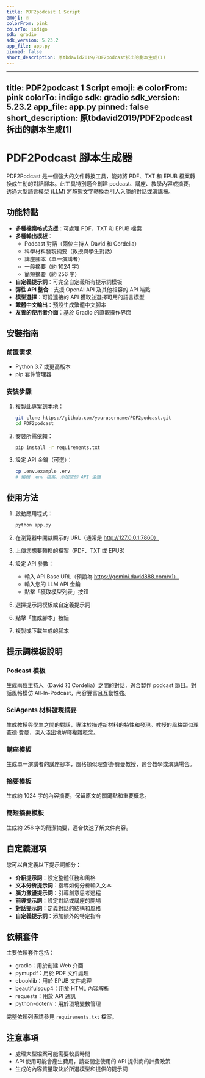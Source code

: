 ```yaml
---
title: PDF2podcast 1 Script
emoji: 🔥
colorFrom: pink
colorTo: indigo
sdk: gradio
sdk_version: 5.23.2
app_file: app.py
pinned: false
short_description: 原tbdavid2019/PDF2podcast拆出的劇本生成(1)
---
```

---
title: PDF2podcast 1 Script
emoji: 🔥
colorFrom: pink
colorTo: indigo
sdk: gradio
sdk_version: 5.23.2
app_file: app.py
pinned: false
short_description: 原tbdavid2019/PDF2podcast拆出的劇本生成(1)
---

# PDF2Podcast 腳本生成器

PDF2Podcast 是一個強大的文件轉換工具，能夠將 PDF、TXT 和 EPUB 檔案轉換成生動的對話腳本。此工具特別適合創建 podcast、講座、教學內容或摘要，透過大型語言模型 (LLM) 將靜態文字轉換為引人入勝的對話或演講稿。

## 功能特點

- **多種檔案格式支援**：可處理 PDF、TXT 和 EPUB 檔案
- **多種輸出模板**：
  - Podcast 對話（兩位主持人 David 和 Cordelia）
  - 科學材料發現摘要（教授與學生對話）
  - 講座腳本（單一演講者）
  - 一般摘要（約 1024 字）
  - 簡短摘要（約 256 字）
- **自定義提示詞**：可完全自定義所有提示詞模板
- **彈性 API 整合**：支援 OpenAI API 及其他相容的 API 端點
- **模型選擇**：可從連接的 API 獲取並選擇可用的語言模型
- **繁體中文輸出**：預設生成繁體中文腳本
- **友善的使用者介面**：基於 Gradio 的直觀操作界面

## 安裝指南

### 前置需求

- Python 3.7 或更高版本
- pip 套件管理器

### 安裝步驟

1. 複製此專案到本地：
   ```bash
   git clone https://github.com/yourusername/PDF2podcast.git
   cd PDF2podcast
   ```

2. 安裝所需依賴：
   ```bash
   pip install -r requirements.txt
   ```

3. 設定 API 金鑰（可選）：
   ```bash
   cp .env.example .env
   # 編輯 .env 檔案，添加您的 API 金鑰
   ```

## 使用方法

1. 啟動應用程式：
   ```bash
   python app.py
   ```

2. 在瀏覽器中開啟顯示的 URL（通常是 http://127.0.0.1:7860）

3. 上傳您想要轉換的檔案（PDF、TXT 或 EPUB）

4. 設定 API 參數：
   - 輸入 API Base URL（預設為 https://gemini.david888.com/v1）
   - 輸入您的 LLM API 金鑰
   - 點擊「獲取模型列表」按鈕

5. 選擇提示詞模板或自定義提示詞

6. 點擊「生成腳本」按鈕

7. 複製或下載生成的腳本

## 提示詞模板說明

### Podcast 模板
生成兩位主持人（David 和 Cordelia）之間的對話，適合製作 podcast 節目。對話風格模仿 All-In-Podcast，內容豐富且互動性強。

### SciAgents 材料發現摘要
生成教授與學生之間的對話，專注於描述新材料的特性和發現。教授的風格類似理查德·費曼，深入淺出地解釋複雜概念。

### 講座模板
生成單一演講者的講座腳本，風格類似理查德·費曼教授，適合教學或演講場合。

### 摘要模板
生成約 1024 字的內容摘要，保留原文的關鍵點和重要概念。

### 簡短摘要模板
生成約 256 字的簡潔摘要，適合快速了解文件內容。

## 自定義選項

您可以自定義以下提示詞部分：
- **介紹提示詞**：設定整體任務和風格
- **文本分析提示詞**：指導如何分析輸入文本
- **腦力激盪提示詞**：引導創意思考過程
- **前導提示詞**：設定對話或講座的開場
- **對話提示詞**：定義對話的結構和風格
- **自定義提示詞**：添加額外的特定指令

## 依賴套件

主要依賴套件包括：
- gradio：用於創建 Web 介面
- pymupdf：用於 PDF 文件處理
- ebooklib：用於 EPUB 文件處理
- beautifulsoup4：用於 HTML 內容解析
- requests：用於 API 通訊
- python-dotenv：用於環境變數管理

完整依賴列表請參見 `requirements.txt` 檔案。

## 注意事項

- 處理大型檔案可能需要較長時間
- API 使用可能會產生費用，請查閱您使用的 API 提供商的計費政策
- 生成的內容質量取決於所選模型和提供的提示詞


